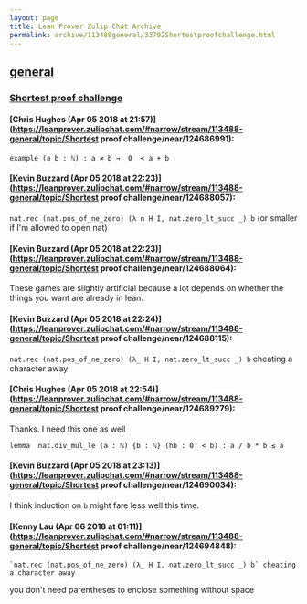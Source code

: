 ```yaml
---
layout: page
title: Lean Prover Zulip Chat Archive 
permalink: archive/113488general/33702Shortestproofchallenge.html
---
```


## [general](index.html)
### [Shortest proof challenge](33702Shortestproofchallenge.html)

#### [Chris Hughes (Apr 05 2018 at 21:57)](https://leanprover.zulipchat.com/#narrow/stream/113488-general/topic/Shortest proof challenge/near/124686991):
`example (a b : ℕ) : a ≠ b →  0  < a + b `

#### [Kevin Buzzard (Apr 05 2018 at 22:23)](https://leanprover.zulipchat.com/#narrow/stream/113488-general/topic/Shortest proof challenge/near/124688057):
`nat.rec (nat.pos_of_ne_zero) (λ n H I, nat.zero_lt_succ _) b` (or smaller if I'm allowed to open nat)

#### [Kevin Buzzard (Apr 05 2018 at 22:23)](https://leanprover.zulipchat.com/#narrow/stream/113488-general/topic/Shortest proof challenge/near/124688064):
These games are slightly artificial because a lot depends on whether the things you want are already in lean.

#### [Kevin Buzzard (Apr 05 2018 at 22:24)](https://leanprover.zulipchat.com/#narrow/stream/113488-general/topic/Shortest proof challenge/near/124688115):
`nat.rec (nat.pos_of_ne_zero) (λ_ H I, nat.zero_lt_succ _) b` cheating a character away

#### [Chris Hughes (Apr 05 2018 at 22:54)](https://leanprover.zulipchat.com/#narrow/stream/113488-general/topic/Shortest proof challenge/near/124689279):
Thanks. I need this one as well 
```lean
lemma  nat.div_mul_le (a : ℕ) {b : ℕ} (hb : 0  < b) : a / b * b ≤ a
```

#### [Kevin Buzzard (Apr 05 2018 at 23:13)](https://leanprover.zulipchat.com/#narrow/stream/113488-general/topic/Shortest proof challenge/near/124690034):
I think induction on `b` might fare less well this time.

#### [Kenny Lau (Apr 06 2018 at 01:11)](https://leanprover.zulipchat.com/#narrow/stream/113488-general/topic/Shortest proof challenge/near/124694848):
```quote
`nat.rec (nat.pos_of_ne_zero) (λ_ H I, nat.zero_lt_succ _) b` cheating a character away
```
you don't need parentheses to enclose something without space

